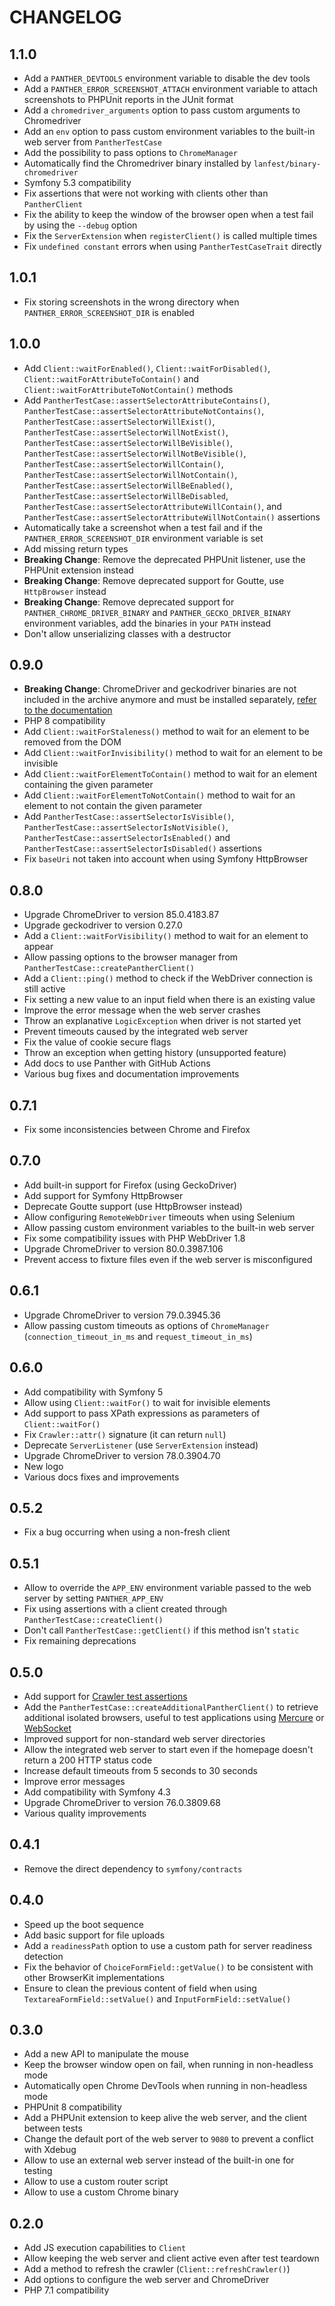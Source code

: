 CHANGELOG
=========

1.1.0
-----

* Add a `PANTHER_DEVTOOLS` environment variable to disable the dev tools
* Add a `PANTHER_ERROR_SCREENSHOT_ATTACH` environment variable to attach screenshots to PHPUnit reports in the JUnit format
* Add a `chromedriver_arguments` option to pass custom arguments to Chromedriver
* Add an `env` option to pass custom environment variables to the built-in web server from `PantherTestCase`
* Add the possibility to pass options to `ChromeManager`
* Automatically find the Chromedriver binary installed by `lanfest/binary-chromedriver`
* Symfony 5.3 compatibility
* Fix assertions that were not working with clients other than `PantherClient`
* Fix the ability to keep the window of the browser open when a test fail by using the `--debug` option
* Fix the `ServerExtension` when `registerClient()` is called multiple times
* Fix `undefined constant` errors when using `PantherTestCaseTrait` directly

1.0.1
-----

* Fix storing screenshots in the wrong directory when `PANTHER_ERROR_SCREENSHOT_DIR` is enabled

1.0.0
-----

* Add `Client::waitForEnabled()`, `Client::waitForDisabled()`, `Client::waitForAttributeToContain()` and  `Client::waitForAttributeToNotContain()` methods
* Add `PantherTestCase::assertSelectorAttributeContains()`, `PantherTestCase::assertSelectorAttributeNotContains()`, `PantherTestCase::assertSelectorWillExist()`,
  `PantherTestCase::assertSelectorWillNotExist()`, `PantherTestCase::assertSelectorWillBeVisible()`, `PantherTestCase::assertSelectorWillNotBeVisible()`,
  `PantherTestCase::assertSelectorWillContain()`, `PantherTestCase::assertSelectorWillNotContain()`, `PantherTestCase::assertSelectorWillBeEnabled()`,
  `PantherTestCase::assertSelectorWillBeDisabled`, `PantherTestCase::assertSelectorAttributeWillContain()`, and `PantherTestCase::assertSelectorAttributeWillNotContain()`
  assertions
* Automatically take a screenshot when a test fail and if the `PANTHER_ERROR_SCREENSHOT_DIR` environment variable is set
* Add missing return types
* **Breaking Change**: Remove the deprecated PHPUnit listener, use the PHPUnit extension instead
* **Breaking Change**: Remove deprecated support for Goutte, use `HttpBrowser` instead
* **Breaking Change**: Remove deprecated support for `PANTHER_CHROME_DRIVER_BINARY` and `PANTHER_GECKO_DRIVER_BINARY` environment variables, add the binaries in your `PATH` instead
* Don't allow unserializing classes with a destructor

0.9.0
-----

* **Breaking Change**: ChromeDriver and geckodriver binaries are not included in the archive anymore and must be installed separately, [refer to the documentation](README.md#installing-chromedriver-and-geckodriver)
* PHP 8 compatibility
* Add `Client::waitForStaleness()` method to wait for an element to be removed from the DOM
* Add `Client::waitForInvisibility()` method to wait for an element to be invisible
* Add `Client::waitForElementToContain()` method to wait for an element containing the given parameter
* Add `Client::waitForElementToNotContain()` method to wait for an element to not contain the given parameter
* Add `PantherTestCase::assertSelectorIsVisible()`, `PantherTestCase::assertSelectorIsNotVisible()`, `PantherTestCase::assertSelectorIsEnabled()` and `PantherTestCase::assertSelectorIsDisabled()` assertions
* Fix `baseUri` not taken into account when using Symfony HttpBrowser

0.8.0
-----

* Upgrade ChromeDriver to version 85.0.4183.87
* Upgrade geckodriver to version 0.27.0
* Add a `Client::waitForVisibility()` method to wait for an element to appear
* Allow passing options to the browser manager from `PantherTestCase::createPantherClient()`
* Add a `Client::ping()` method to check if the WebDriver connection is still active
* Fix setting a new value to an input field when there is an existing value
* Improve the error message when the web server crashes
* Throw an explanative `LogicException` when driver is not started yet
* Prevent timeouts caused by the integrated web server
* Fix the value of cookie secure flags
* Throw an exception when getting history (unsupported feature)
* Add docs to use Panther with GitHub Actions
* Various bug fixes and documentation improvements

0.7.1
-----

* Fix some inconsistencies between Chrome and Firefox 

0.7.0
-----

* Add built-in support for Firefox (using GeckoDriver)
* Add support for Symfony HttpBrowser
* Deprecate Goutte support (use HttpBrowser instead)
* Allow configuring `RemoteWebDriver` timeouts when using Selenium
* Allow passing custom environment variables to the built-in web server
* Fix some compatibility issues with PHP WebDriver 1.8
* Upgrade ChromeDriver to version 80.0.3987.106
* Prevent access to fixture files even if the web server is misconfigured

0.6.1
-----

* Upgrade ChromeDriver to version 79.0.3945.36
* Allow passing custom timeouts as options of `ChromeManager` (`connection_timeout_in_ms` and `request_timeout_in_ms`)

0.6.0
-----

* Add compatibility with Symfony 5
* Allow using `Client::waitFor()` to wait for invisible elements
* Add support to pass XPath expressions as parameters of `Client::waitFor()`
* Fix `Crawler::attr()` signature (it can return `null`)
* Deprecate `ServerListener` (use `ServerExtension` instead)
* Upgrade ChromeDriver to version 78.0.3904.70
* New logo
* Various docs fixes and improvements

0.5.2
-----

* Fix a bug occurring when using a non-fresh client

0.5.1
-----

* Allow to override the `APP_ENV` environment variable passed to the web server by setting `PANTHER_APP_ENV`
* Fix using assertions with a client created through `PantherTestCase::createClient()`
* Don't call `PantherTestCase::getClient()` if this method isn't `static`
* Fix remaining deprecations

0.5.0
-----

* Add support for [Crawler test assertions](https://symfony.com/doc/current/testing/functional_tests_assertions.html#crawler)
* Add the `PantherTestCase::createAdditionalPantherClient()` to retrieve additional isolated browsers, useful to test applications using [Mercure](https://mercure.rocks) or [WebSocket](https://developer.mozilla.org/en-US/docs/Web/API/WebSockets_API)   
* Improved support for non-standard web server directories
* Allow the integrated web server to start even if the homepage doesn't return a 200 HTTP status code
* Increase default timeouts from 5 seconds to 30 seconds
* Improve error messages
* Add compatibility with Symfony 4.3
* Upgrade ChromeDriver to version 76.0.3809.68
* Various quality improvements

0.4.1
-----

* Remove the direct dependency to `symfony/contracts`

0.4.0
-----

* Speed up the boot sequence
* Add basic support for file uploads
* Add a `readinessPath` option to use a custom path for server readiness detection
* Fix the behavior of `ChoiceFormField::getValue()` to be consistent with other BrowserKit implementations
* Ensure to clean the previous content of field when using `TextareaFormField::setValue()` and `InputFormField::setValue()`

0.3.0
-----

* Add a new API to manipulate the mouse
* Keep the browser window open on fail, when running in non-headless mode
* Automatically open Chrome DevTools when running in non-headless mode
* PHPUnit 8 compatibility
* Add a PHPUnit extension to keep alive the web server, and the client between tests 
* Change the default port of the web server to `9080` to prevent a conflict with Xdebug
* Allow to use an external web server instead of the built-in one for testing
* Allow to use a custom router script
* Allow to use a custom Chrome binary

0.2.0
-----

* Add JS execution capabilities to `Client`
* Allow keeping the web server and client active even after test teardown
* Add a method to refresh the crawler (`Client::refreshCrawler()`)
* Add options to configure the web server and ChromeDriver
* PHP 7.1 compatibility
